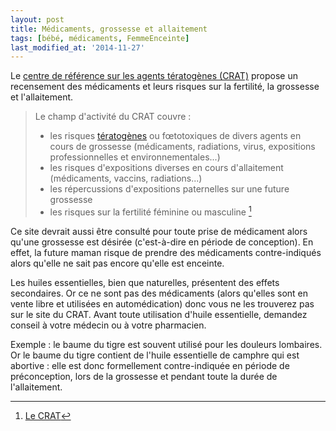 ```yaml
---
layout: post
title: Médicaments, grossesse et allaitement
tags: [bébé, médicaments, FemmeEnceinte]
last_modified_at: '2014-11-27'
---
```


Le [centre de référence sur les agents tératogènes (CRAT)](http://www.lecrat.org/) propose un recensement des médicaments et leurs risques sur la fertilité, la grossesse et l'allaitement.

> Le champ d'activité du CRAT couvre :
>
> - les risques [tératogènes](https://fr.wikipedia.org/wiki/T%C3%A9ratogen%C3%A8se) ou fœtotoxiques de divers agents en cours de grossesse (médicaments, radiations, virus, expositions professionnelles et environnementales...)
> - les risques d'expositions diverses en cours d'allaitement (médicaments, vaccins, radiations...)
> - les répercussions d'expositions paternelles sur une future grossesse
> - les risques sur la fertilité féminine ou masculine [^1]

Ce site devrait aussi être consulté pour toute prise de médicament alors qu'une grossesse est désirée (c'est-à-dire en période de conception). En effet, la future maman risque de prendre des médicaments contre-indiqués alors qu'elle ne sait pas encore qu'elle est enceinte.

Les huiles essentielles, bien que naturelles, présentent des effets secondaires. Or ce ne sont pas des médicaments (alors qu'elles sont en vente libre et utilisées en automédication) donc vous ne les trouverez pas sur le site du CRAT. Avant toute utilisation d'huile essentielle, demandez conseil à votre médecin ou à votre pharmacien.

Exemple : le baume du tigre est souvent utilisé pour les douleurs lombaires. Or le baume du tigre contient de l'huile essentielle de camphre qui est abortive : elle est donc formellement contre-indiquée en période de préconception, lors de la grossesse et pendant toute la durée de l'allaitement.

[^1]: [Le CRAT](http://www.lecrat.org/crat.php3?id_article=34)
